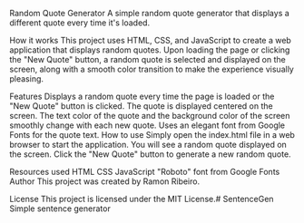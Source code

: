 Random Quote Generator
A simple random quote generator that displays a different quote every time it's loaded.

How it works
This project uses HTML, CSS, and JavaScript to create a web application that displays random quotes. Upon loading the page or clicking the "New Quote" button, a random quote is selected and displayed on the screen, along with a smooth color transition to make the experience visually pleasing.

Features
Displays a random quote every time the page is loaded or the "New Quote" button is clicked.
The quote is displayed centered on the screen.
The text color of the quote and the background color of the screen smoothly change with each new quote.
Uses an elegant font from Google Fonts for the quote text.
How to use
Simply open the index.html file in a web browser to start the application. You will see a random quote displayed on the screen. Click the "New Quote" button to generate a new random quote.

Resources used
HTML
CSS
JavaScript
"Roboto" font from Google Fonts
Author
This project was created by Ramon Ribeiro.

License
This project is licensed under the MIT License.# SentenceGen
 Simple sentence generator
